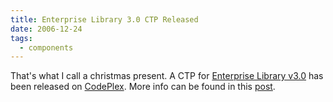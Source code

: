 ```yaml
---
title: Enterprise Library 3.0 CTP Released
date: 2006-12-24
tags: 
  - components
---
```


That's what I call a christmas present. A CTP for [Enterprise Library v3.0](http://www.codeplex.com/entlib) has been released on [CodePlex](http://www.codeplex.com). More info can be found in this [post](http://blogs.msdn.com/tomholl/archive/2006/12/22/just-released-enterprise-library-3-0-december-2006-ctp.aspx).
